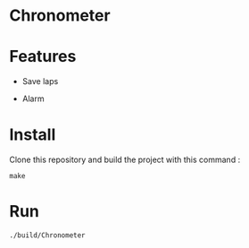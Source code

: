 # Chronometer

# Features

- Save laps

- Alarm

# Install

Clone this repository and build the project with this command :

```shell
make
```

# Run

```
./build/Chronometer
```
